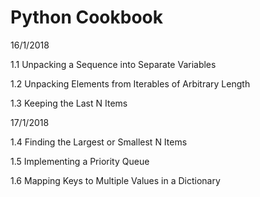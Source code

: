# Python Cookbook

16/1/2018

1.1 Unpacking a Sequence into Separate Variables  

1.2 Unpacking Elements from Iterables of Arbitrary Length  

1.3 Keeping the Last N Items  

17/1/2018

1.4 Finding the Largest or Smallest N Items

1.5 Implementing a Priority Queue

1.6 Mapping Keys to Multiple Values in a Dictionary
